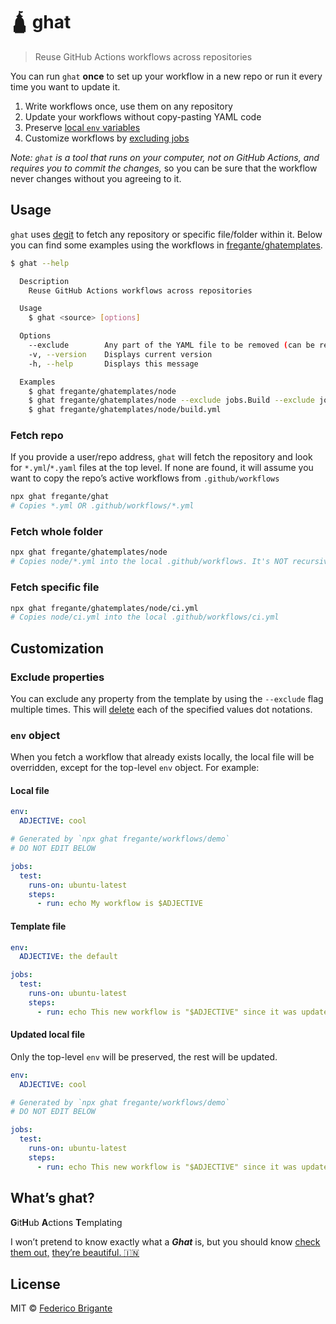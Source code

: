 # 🛕 ghat

> Reuse GitHub Actions workflows across repositories

You can run `ghat` **once** to set up your workflow in a new repo or run it every time you want to update it.

1. Write workflows once, use them on any repository
2. Update your workflows without copy-pasting YAML code
3. Preserve [local `env` variables](#env-object)
4. Customize workflows by [excluding jobs](#exclude-properties)

_Note: `ghat` is a tool that runs on your computer, not on GitHub Actions, and requires you to commit the changes,_ so you can be sure that the workflow never changes without you agreeing to it.

## Usage

`ghat` uses [degit](https://github.com/Rich-Harris/degit#basics) to fetch any repository or specific file/folder within it. Below you can find some examples using the workflows in [fregante/ghatemplates](https://github.com/fregante/ghatemplates).

```sh
$ ghat --help

  Description
    Reuse GitHub Actions workflows across repositories

  Usage
    $ ghat <source> [options]

  Options
    --exclude        Any part of the YAML file to be removed (can be repeated) specified as a dot.notation.path
    -v, --version    Displays current version
    -h, --help       Displays this message

  Examples
    $ ghat fregante/ghatemplates/node
    $ ghat fregante/ghatemplates/node --exclude jobs.Build --exclude jobs.Test
    $ ghat fregante/ghatemplates/node/build.yml
```

### Fetch repo

If you provide a user/repo address, `ghat` will fetch the repository and look for `*.yml`/`*.yaml` files at the top level. If none are found, it will assume you want to copy the repo’s active workflows from `.github/workflows`

```sh
npx ghat fregante/ghat
# Copies *.yml OR .github/workflows/*.yml
```

### Fetch whole folder

```sh
npx ghat fregante/ghatemplates/node
# Copies node/*.yml into the local .github/workflows. It's NOT recursive
```

### Fetch specific file

```sh
npx ghat fregante/ghatemplates/node/ci.yml
# Copies node/ci.yml into the local .github/workflows/ci.yml
```

## Customization

### Exclude properties

You can exclude any property from the template by using the `--exclude` flag multiple times. This will [delete](https://github.com/sindresorhus/dot-prop) each of the specified values dot notations.

### `env` object

When you fetch a workflow that already exists locally, the local file will be overridden, except for the top-level `env` object. For example:

#### Local file

```yml
env:
  ADJECTIVE: cool

# Generated by `npx ghat fregante/workflows/demo`
# DO NOT EDIT BELOW

jobs:
  test:
    runs-on: ubuntu-latest
    steps:
      - run: echo My workflow is $ADJECTIVE
```

#### Template file

```yml
env:
  ADJECTIVE: the default

jobs:
  test:
    runs-on: ubuntu-latest
    steps:
      - run: echo This new workflow is "$ADJECTIVE" since it was updated
```

#### Updated local file

Only the top-level `env` will be preserved, the rest will be updated.

```yml
env:
  ADJECTIVE: cool

# Generated by `npx ghat fregante/workflows/demo`
# DO NOT EDIT BELOW

jobs:
  test:
    runs-on: ubuntu-latest
    steps:
      - run: echo This new workflow is "$ADJECTIVE" since it was updated
```

## What’s ghat?

**G**it**H**ub
**A**ctions
**T**emplating

I won’t pretend to know exactly what a ***Ghat*** is, but you should know [check them out,](https://en.wikipedia.org/wiki/Ghat) [they’re beautiful. 🇮🇳](https://www.gettyimages.com/global-location?requested_location=USA&requested_language=en-US&destination_url=%2Ffotos%2Fghat)


## License

MIT © [Federico Brigante](https://fregante.com)
